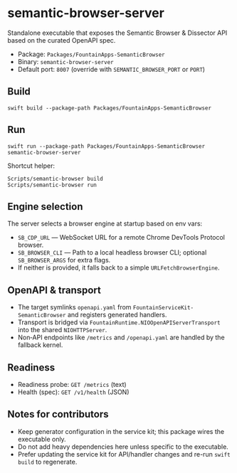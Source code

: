 # semantic-browser-server

Standalone executable that exposes the Semantic Browser & Dissector API based on the curated OpenAPI spec.

- Package: `Packages/FountainApps-SemanticBrowser`
- Binary: `semantic-browser-server`
- Default port: `8007` (override with `SEMANTIC_BROWSER_PORT` or `PORT`)

## Build

```
swift build --package-path Packages/FountainApps-SemanticBrowser
```

## Run

```
swift run --package-path Packages/FountainApps-SemanticBrowser semantic-browser-server
```

Shortcut helper:

```
Scripts/semantic-browser build
Scripts/semantic-browser run
```

## Engine selection

The server selects a browser engine at startup based on env vars:
- `SB_CDP_URL` — WebSocket URL for a remote Chrome DevTools Protocol browser.
- `SB_BROWSER_CLI` — Path to a local headless browser CLI; optional `SB_BROWSER_ARGS` for extra flags.
- If neither is provided, it falls back to a simple `URLFetchBrowserEngine`.

## OpenAPI & transport

- The target symlinks `openapi.yaml` from `FountainServiceKit-SemanticBrowser` and registers generated handlers.
- Transport is bridged via `FountainRuntime.NIOOpenAPIServerTransport` into the shared `NIOHTTPServer`.
- Non‑API endpoints like `/metrics` and `/openapi.yaml` are handled by the fallback kernel.

## Readiness

- Readiness probe: `GET /metrics` (text)
- Health (spec): `GET /v1/health` (JSON)

## Notes for contributors

- Keep generator configuration in the service kit; this package wires the executable only.
- Do not add heavy dependencies here unless specific to the executable.
- Prefer updating the service kit for API/handler changes and re-run `swift build` to regenerate.
